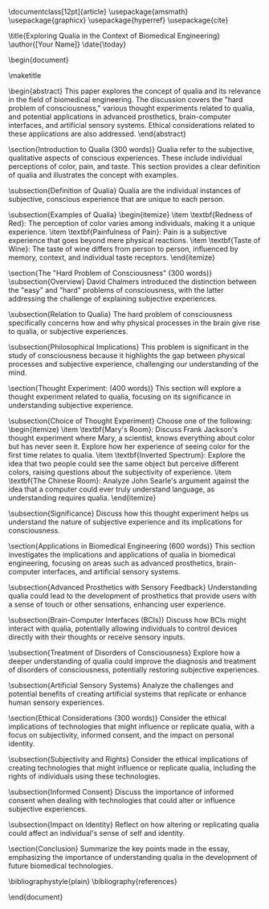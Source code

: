\documentclass[12pt]{article}
\usepackage{amsmath}
\usepackage{graphicx}
\usepackage{hyperref}
\usepackage{cite}

\title{Exploring Qualia in the Context of Biomedical Engineering}
\author{[Your Name]}
\date{\today}

\begin{document}

\maketitle

\begin{abstract}
This paper explores the concept of qualia and its relevance in the field of biomedical engineering. The discussion covers the "hard problem of consciousness," various thought experiments related to qualia, and potential applications in advanced prosthetics, brain-computer interfaces, and artificial sensory systems. Ethical considerations related to these applications are also addressed.
\end{abstract}

\section{Introduction to Qualia (300 words)}
Qualia refer to the subjective, qualitative aspects of conscious experiences. These include individual perceptions of color, pain, and taste. This section provides a clear definition of qualia and illustrates the concept with examples.

\subsection{Definition of Qualia}
Qualia are the individual instances of subjective, conscious experience that are unique to each person.

\subsection{Examples of Qualia}
\begin{itemize}
    \item \textbf{Redness of Red}: The perception of color varies among individuals, making it a unique experience.
    \item \textbf{Painfulness of Pain}: Pain is a subjective experience that goes beyond mere physical reactions.
    \item \textbf{Taste of Wine}: The taste of wine differs from person to person, influenced by memory, context, and individual taste receptors.
\end{itemize}

\section{The "Hard Problem of Consciousness" (300 words)}
\subsection{Overview}
David Chalmers introduced the distinction between the "easy" and "hard" problems of consciousness, with the latter addressing the challenge of explaining subjective experiences.

\subsection{Relation to Qualia}
The hard problem of consciousness specifically concerns how and why physical processes in the brain give rise to qualia, or subjective experiences.

\subsection{Philosophical Implications}
This problem is significant in the study of consciousness because it highlights the gap between physical processes and subjective experience, challenging our understanding of the mind.

\section{Thought Experiment: (400 words)}
This section will explore a thought experiment related to qualia, focusing on its significance in understanding subjective experience.

\subsection{Choice of Thought Experiment}
Choose one of the following:
\begin{itemize}
    \item \textbf{Mary's Room}: Discuss Frank Jackson's thought experiment where Mary, a scientist, knows everything about color but has never seen it. Explore how her experience of seeing color for the first time relates to qualia.
    \item \textbf{Inverted Spectrum}: Explore the idea that two people could see the same object but perceive different colors, raising questions about the subjectivity of experience.
    \item \textbf{The Chinese Room}: Analyze John Searle's argument against the idea that a computer could ever truly understand language, as understanding requires qualia.
\end{itemize}

\subsection{Significance}
Discuss how this thought experiment helps us understand the nature of subjective experience and its implications for consciousness.

\section{Applications in Biomedical Engineering (600 words)}
This section investigates the implications and applications of qualia in biomedical engineering, focusing on areas such as advanced prosthetics, brain-computer interfaces, and artificial sensory systems.

\subsection{Advanced Prosthetics with Sensory Feedback}
Understanding qualia could lead to the development of prosthetics that provide users with a sense of touch or other sensations, enhancing user experience.

\subsection{Brain-Computer Interfaces (BCIs)}
Discuss how BCIs might interact with qualia, potentially allowing individuals to control devices directly with their thoughts or receive sensory inputs.

\subsection{Treatment of Disorders of Consciousness}
Explore how a deeper understanding of qualia could improve the diagnosis and treatment of disorders of consciousness, potentially restoring subjective experiences.

\subsection{Artificial Sensory Systems}
Analyze the challenges and potential benefits of creating artificial systems that replicate or enhance human sensory experiences.

\section{Ethical Considerations (300 words)}
Consider the ethical implications of technologies that might influence or replicate qualia, with a focus on subjectivity, informed consent, and the impact on personal identity.

\subsection{Subjectivity and Rights}
Consider the ethical implications of creating technologies that might influence or replicate qualia, including the rights of individuals using these technologies.

\subsection{Informed Consent}
Discuss the importance of informed consent when dealing with technologies that could alter or influence subjective experiences.

\subsection{Impact on Identity}
Reflect on how altering or replicating qualia could affect an individual's sense of self and identity.

\section{Conclusion}
Summarize the key points made in the essay, emphasizing the importance of understanding qualia in the development of future biomedical technologies.

\bibliographystyle{plain}
\bibliography{references}

\end{document}

